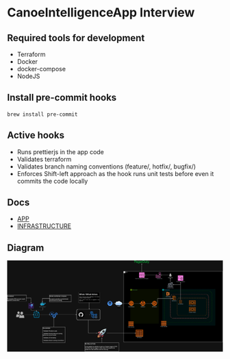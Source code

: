 # CanoeIntelligenceApp Interview

## Required tools for development
- Terraform
- Docker
- docker-compose
- NodeJS

## Install pre-commit hooks
    brew install pre-commit

## Active hooks
- Runs prettierjs in the app code
- Validates terraform
- Validates branch naming conventions (feature/, hotfix/, bugfix/)
- Enforces Shift-left approach as the hook runs unit tests before even it commits the code locally

## Docs
- [APP](app/app.md)
- [INFRASTRUCTURE](infrastructure/infra.md)

## Diagram
![Canoe App Diagram](canoe.jpg)